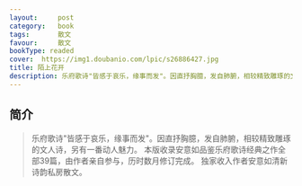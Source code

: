 ```yaml
---
layout:     post
category:   book
tags:       散文
favour:     散文
bookType: readed
cover:  https://img1.doubanio.com/lpic/s26886427.jpg
title: 陌上花开
description: 乐府歌诗"皆感于哀乐，缘事而发"。因直抒胸臆，发自肺腑，相较精致雕琢的文人诗，另有一番动人魅力。
---
```


## 简介
> 乐府歌诗"皆感于哀乐，缘事而发"。因直抒胸臆，发自肺腑，相较精致雕琢的文人诗，另有一番动人魅力。
  本版收录安意如品鉴乐府歌诗经典之作全部39篇，由作者亲自参与，历时数月修订完成。
  独家收入作者安意如清新诗韵私房散文。